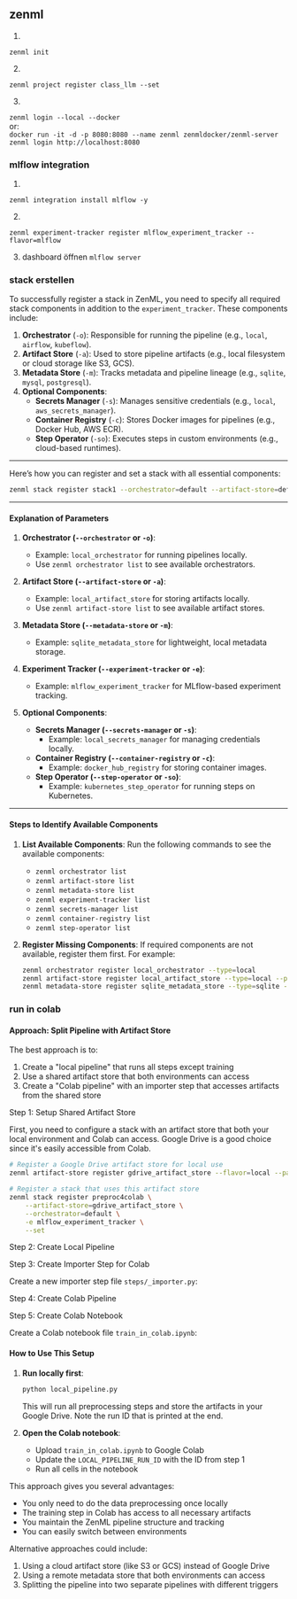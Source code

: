 ## zenml

1.
`zenml init`

2.
`zenml project register class_llm --set`

3.
`zenml login --local --docker `  
or:   
`docker run -it -d -p 8080:8080 --name zenml zenmldocker/zenml-server `   
`zenml login http://localhost:8080`

### mlflow integration

1.
`zenml integration install mlflow -y`

2.
`zenml experiment-tracker register mlflow_experiment_tracker --flavor=mlflow`

3. dashboard öffnen
`mlflow server`

### stack erstellen

To successfully register a stack in ZenML, you need to specify all required stack components in addition to the `experiment_tracker`. These components include:

1. **Orchestrator** (`-o`): Responsible for running the pipeline (e.g., `local`, `airflow`, `kubeflow`).
2. **Artifact Store** (`-a`): Used to store pipeline artifacts (e.g., local filesystem or cloud storage like S3, GCS).
3. **Metadata Store** (`-m`): Tracks metadata and pipeline lineage (e.g., `sqlite`, `mysql`, `postgresql`).
4. **Optional Components**:
   - **Secrets Manager** (`-s`): Manages sensitive credentials (e.g., `local`, `aws_secrets_manager`).
   - **Container Registry** (`-c`): Stores Docker images for pipelines (e.g., Docker Hub, AWS ECR).
   - **Step Operator** (`-so`): Executes steps in custom environments (e.g., cloud-based runtimes).

---
Here’s how you can register and set a stack with all essential components:

```bash
zenml stack register stack1 --orchestrator=default --artifact-store=default -e mlflow_experiment_tracker --set
```

---

#### Explanation of Parameters
1. **Orchestrator (`--orchestrator` or `-o`)**:
   - Example: `local_orchestrator` for running pipelines locally.
   - Use `zenml orchestrator list` to see available orchestrators.

2. **Artifact Store (`--artifact-store` or `-a`)**:
   - Example: `local_artifact_store` for storing artifacts locally.
   - Use `zenml artifact-store list` to see available artifact stores.

3. **Metadata Store (`--metadata-store` or `-m`)**:
   - Example: `sqlite_metadata_store` for lightweight, local metadata storage.

4. **Experiment Tracker (`--experiment-tracker` or `-e`)**:
   - Example: `mlflow_experiment_tracker` for MLflow-based experiment tracking.

5. **Optional Components**:
   - **Secrets Manager (`--secrets-manager` or `-s`)**:
     - Example: `local_secrets_manager` for managing credentials locally.
   - **Container Registry (`--container-registry` or `-c`)**:
     - Example: `docker_hub_registry` for storing container images.
   - **Step Operator (`--step-operator` or `-so`)**:
     - Example: `kubernetes_step_operator` for running steps on Kubernetes.

---

#### Steps to Identify Available Components
1. **List Available Components**:
   Run the following commands to see the available components:
   - `zenml orchestrator list`
   - `zenml artifact-store list`
   - `zenml metadata-store list`
   - `zenml experiment-tracker list`
   - `zenml secrets-manager list`
   - `zenml container-registry list`
   - `zenml step-operator list`

2. **Register Missing Components**:
   If required components are not available, register them first. For example:
   ```bash
   zenml orchestrator register local_orchestrator --type=local
   zenml artifact-store register local_artifact_store --type=local --path=/path/to/store
   zenml metadata-store register sqlite_metadata_store --type=sqlite --path=/path/to/sqlite.db
   ```

### run in colab

#### Approach: Split Pipeline with Artifact Store

The best approach is to:
1. Create a "local pipeline" that runs all steps except training
2. Use a shared artifact store that both environments can access
3. Create a "Colab pipeline" with an importer step that accesses artifacts from the shared store

Step 1: Setup Shared Artifact Store

First, you need to configure a stack with an artifact store that both your local environment and Colab can access. Google Drive is a good choice since it's easily accessible from Colab.

```bash
# Register a Google Drive artifact store for local use
zenml artifact-store register gdrive_artifact_store --flavor=local --path="G:\Meine Ablage\zenml\artifacts"

# Register a stack that uses this artifact store
zenml stack register preproc4colab \
    --artifact-store=gdrive_artifact_store \
    --orchestrator=default \
    -e mlflow_experiment_tracker \
    --set
```

Step 2: Create Local Pipeline

Step 3: Create Importer Step for Colab

Create a new importer step file `steps/_importer.py`:

Step 4: Create Colab Pipeline

Step 5: Create Colab Notebook

Create a Colab notebook file `train_in_colab.ipynb`:

#### How to Use This Setup

1. **Run locally first**:
   ```bash
   python local_pipeline.py
   ```
   This will run all preprocessing steps and store the artifacts in your Google Drive. Note the run ID that is printed at the end.

2. **Open the Colab notebook**:
   - Upload `train_in_colab.ipynb` to Google Colab
   - Update the `LOCAL_PIPELINE_RUN_ID` with the ID from step 1
   - Run all cells in the notebook

This approach gives you several advantages:
- You only need to do the data preprocessing once locally
- The training step in Colab has access to all necessary artifacts
- You maintain the ZenML pipeline structure and tracking
- You can easily switch between environments

Alternative approaches could include:
1. Using a cloud artifact store (like S3 or GCS) instead of Google Drive
2. Using a remote metadata store that both environments can access
3. Splitting the pipeline into two separate pipelines with different triggers
